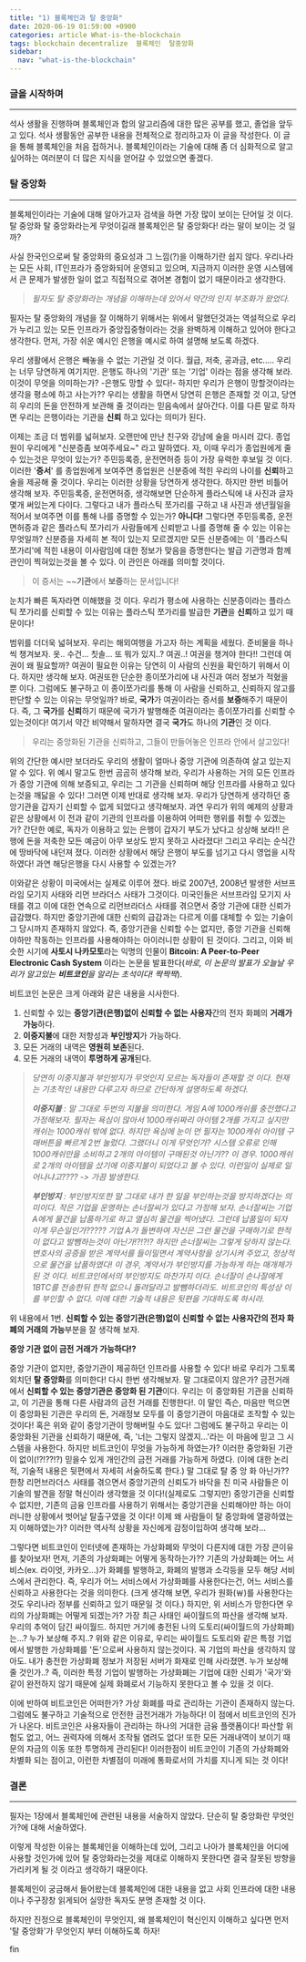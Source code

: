 ```yaml
---
title: "1) 블록체인과 탈 중앙화"
date: 2020-06-19 01:59:00 +0900
categories: article What-is-the-blockchain
tags: blockchain decentralize  블록체인  탈중앙화
sidebar:
  nav: "what-is-the-blockchain"
---
```

### **글을 시작하며**
---

석사 생활을 진행하며 블록체인과 합의 알고리즘에 대한 많은 공부를 했고, 졸업을 앞두고 있다.
석사 생활동안 공부한 내용을 전체적으로 정리하고자 이 글을 작성한다.
이 글을 통해 블록체인을 처음 접하거나. 블록체인이라는 기술에 대해 좀 더 심화적으로 알고싶어하는 여러분이 더 많은 지식을 얻어갈 수 있었으면 좋겠다.


### **탈 중앙화**
---
블록체인이라는 기술에 대해 알아가고자 검색을 하면 가장 많이 보이는 단어일 것 이다. 탈 중앙화
탈 중앙화라는게 무엇이길래 블록체인은 탈 중앙화다! 라는 말이 보이는 것 일까?

사실 한국인으로써 탈 중앙화의 중요성과 그 느낌(?)을 이해하기란 쉽지 않다.
우리나라는 모든 사회, IT인프라가 중앙화되어 운영되고 있으며, 지금까지 이러한 운영 시스템에서 큰 문제가 발생한 일이 없고 직접적으로 겪어본 경험이 없기 때문이라고 생각한다.


> *필자도 탈 중앙화라는 개념을 이해하는데 있어서 약간의 인지 부조화가 왔었다.*

필자는 탈 중앙화의 개념을 잘 이해하기 위해서는 위에서 말했던것과는 역설적으로 우리가 누리고 있는 모든 인프라가 중앙집중형이라는 것을 완벽하게 이해하고 있어야 한다고 생각한다.
먼저, 가장 쉬운 예시인 은행을 예시로 하여 설명해 보도록 하겠다.

우리 생활에서 은행은 빼놓을 수 없는 기관일 것 이다. 월급, 저축, 공과금, etc..... 우리는 너무 당연하게 여기지만. 은행도 하나의 '기관' 또는 '기업' 이라는 점을 생각해 보라. 이것이 무엇을 의미하는가? -은행도 망할 수 있다!-
하지만 우리가 은행이 망할것이라는 생각을 평소에 하고 사는가?? 우리는 생활을 하면서 당연히 은행은 존재할 것 이고, 당연히 우리의 돈을 안전하게 보관해 줄 것이라는 믿음속에서 살아간다.
이를 다른 말로 하자면 우리는 은행이라는 기관을 **신뢰** 하고 있다는 의미가 된다.

이제는 조금 더 범위를 넓혀보자. 오랜만에 만난 친구와 강남에 술을 마시러 갔다. 종업원이 우리에게 "신분증좀 보여주세요~" 라고 말하였다. 자, 이때 우리가 종업원에게 줄 수 있는것은 무엇이 있는가?
주민등록증, 운전면허증 등이 가장 유력한 후보일 것 이다. 이러한 '**증서**' 를 종업원에게 보여주면 종업원은 신분증에 적힌 우리의 나이를 **신뢰**하고 술을 제공해 줄 것이다.
우리는 이러한 상황을 당연하게 생각한다. 하지만 한번 비틀어 생각해 보자. 주민등록증, 운전면허증, 생각해보면 단순하게 플라스틱에 내 사진과 글자 몇개 써있는게 다이다.
그렇다고 내가 플라스틱 쪼가리를 구하고 내 사진과  생년월일을 적어서 보여주면 이를 통해 나를 증명할 수 있는가? **아니다!** 그렇다면 주민등록증, 운전면허증과 같은 플라스틱 쪼가리가 사람들에게 신뢰받고 나를 증명해 줄 수 있는 이유는 무엇일까?
신분증을 자세히 본 적이 있는지 모르겠지만 모든 신분증에는 이 '플라스틱 쪼가리'에 적힌 내용이 이사람임에 대한 정보가 맞음을 증명한다는 발급 기관명과 함께 관인이 찍혀있는것을 볼 수 있다. 이 관인은 아래를 의미할 것이다.  



>이 증서는 ~~**기관**에서 **보증**하는 문서입니다!

눈치가 빠른 독자라면 이해했을 것 이다. 우리가 평소에 사용하는 신분증이라는 플라스틱 쪼가리를 신뢰할 수 있는 이유는 플라스틱 쪼가리를 발급한 **기관**을 **신뢰**하고 있기 때문이다!

범위를 더더욱 넓혀보자. 우리는 해외여행을 가고자 하는 계획을 세웠다. 준비물을 하나씩 챙겨보자. 옷.. 수건... 칫솔... 또 뭐가 있지..? 여권..! 여권을 챙겨야 한다!!
그런데 여권이 왜 필요할까? 여권이 필요한 이유는 당연히 이 사람의 신원을 확인하기 위해서 이다. 하지만 생각해 보자. 여권또한 단순한 종이쪼가리에 내 사진과 여러 정보가 적혔을 뿐 이다.
그럼에도 불구하고 이 종이쪼가리를 통해 이 사람을 신뢰하고, 신뢰하지 않고를 판단할 수 있는 이유는 무엇일까? 바로, **국가**가 여권이라는 증서를 **보증**해주기 때문이다. 즉, 그 **국가**를 **신뢰**하기 때문에 국가가 발행해준 여권이라는 종이쪼가리를 신뢰할 수 있는것이다!
여기서 약간 비약해서 말하자면 결국 **국가**도 하나의 **기관**인 것 이다.

>우리는 중앙화된 기관을 신뢰하고, 그들이 만들어놓은 인프라 안에서 살고있다!



위의 간단한 예시만 보더라도 우리의 생활이 얼마나 중앙 기관에 의존하여 살고 있는지 알 수 있다. 위 예시 말고도 한번 곰곰히 생각해 보라, 우리가 사용하는 거의 모든 인프라가 중앙 기관에 의해 보증되고, 우리는 그 기관을 신뢰하며 해당 인프라를 사용하고 있다는것을 깨닳을 수 있다!
그러면 이제 반대로 생각해 보자. 우리가 당연하게 생각하던 중앙기관을 갑자기 신뢰할 수 없게 되었다고 생각해보자. 과연 우리가 위의 예제의 상황과 같은 상황에서 이 전과 같이 기관의 인프라를 이용하여 어떠한 행위를 취할 수 있겠는가?
간단한 예로, 독자가 이용하고 있는 은행이 갑자기 부도가 났다고 상상해 보라!! 은행에 돈을 저축한 모든 예금이 아무 보상도 받지 못하고 사라졌다! 그리고 우리는 순식간에 땅바닥에 내던져 졌다.
이러한 상황에서 해당 은행이 부도를 넘기고 다시 영업을 시작하였다! 과연 해당은행을 다시 사용할 수 있겠는가?

이와같은 상황이 미국에서는 실제로 이루어 졌다. 바로 2007년, 2008년 발생한 서브프라임 모기지 사태와 리먼 브라더스 사태가 그것이다.
미국인들은 서브프라임 모기지 사태를 겪고 이에 대한 연속으로 리먼브라더스 사태를 겪으면서 중앙 기관에 대한 신뢰가 급감했다.
하지만 중앙기관에 대한 신뢰의 급감과는 다르게 이를 대체할 수 있는 기술이 그 당시까지 존재하지 않았다. 즉, 중앙기관을 신뢰할 수는 없지만, 중앙 기관을 신뢰해야하만 작동하는 인프라를 사용해야하는 아이러니한 상황이 된 것이다.
그리고, 이와 비슷한 시기에 **사토시 나카모토**라는 익명의 인물이 **Bitcoin: A Peer-to-Peer Electronic Cash System** 이라는 논문을 발표한다(*바로, 이 논문의 발표가 오늘날 우리가 알고있는 **비트코인**을 알리는 초석이다! 짝짝짝*).

비트코인 논문은 크게 아래와 같은 내용을 시사한다.


1. 신뢰할 수 있는 **중앙기관(은행)없이 신뢰할 수 없는 사용자**간의 전자 화폐의 **거래가 가능**하다.
2. **이중지불**에 대한 저항성과 **부인방지**가 가능하다.
3. 모든 거래의 내역은 **영원히 보존**된다.
4. 모든 거래의 내역이 **투명하게 공개**된다.


>*당연히 이중지불과 부인방지가 무엇인지 모르는 독자들이 존재할 것 이다. 현재는 기초적인 내용만 다루고자 하므로 간단하게 설명하도록 하겠다.*
>
>***이중지불** : 말 그대로 두번의 지불을 의미한다. 게임 A에 1000캐쉬를 충전했다고 가정해보자. 필자는 욕심이 많아서 1000캐쉬짜리 아이템 2개를 가지고 싶지만 캐쉬는 1000캐쉬 밖에 없다. 하지만 욕심에 눈이 먼 필자는 1000캐쉬 아이템 구매버튼을 빠르게 2번 눌렀다. 그랬더니 이게 무엇인가? 시스템 오류로 인해 1000캐쉬만을 소비하고 2개의 아이템이 구매된것 아닌가?? 이 경우. 1000캐쉬로 2개의 아이템을 샀기에 이중지불이 되었다고 볼 수 있다. 이런일이 실제로 일어나냐고???? -> 가끔 발생한다.*
>
>***부인방지** : 부인방지또한 말 그대로 내가 한 일을 부인하는것을 방지하겠다는 의미이다. 작은 기업을 운영하는 손너잘씨가 있다고 가정해 보자. 손너잘씨는 기업 A에게 물건을 납품하기로 하고 열심히 물건을 찍어냈다. 그런데 납품일이 되자 이게 무슨일인가????? 기업 A가 돌변하여 자신은 그런 물건을 구매하기로 한적이 없다고 발뺌하는것이 아닌가!?!?!? 하지만 손너잘씨는 그렇게 당하지 않는다. 변호사의 공증을 받은 계약서를 들이밀면서 계약사항을 상기시켜 주었고, 정상적으로 물건을 납품하였다! 이 경우, 계약서가 부인방지를 가능하게 하는 매개체가 된 것 이다. 비트코인에서의 부인방지도 마찬가지 이다. 손너잘이 손나잘에게 1BTC를 전송한뒤 한적 없으니 돌려달라고 발뺌하더라도. 비트코인의 특성상 이를 부인할 수 없다. 이에 대한 기술적 내용은 뒷편을 기대하도록 하시라.*

위 내용에서 1번. **신뢰할 수 있는 중앙기관(은행)없이 신뢰할 수 없는 사용자간의 전자 화폐의 거래의 가능**부분을 잘 생각해 보자.


**중앙 기관 없이 금전 거래가 가능하다!?**

중앙 기관이 없지만, 중앙기관이 제공하던 인프라를 사용할 수 있다! 바로 우리가 그토록 외치던 **탈 중앙화**를 의미한다!
다시 한번 생각해보자. 말 그대로이지 않은가? 금전거래에서 **신뢰할 수 있는 중앙기관은 중앙화 된 기관**이다. 우리는 이 중앙화된 기관을 신뢰하고, 이 기관을 통해 다른 사람과의 금전 거래를 진행한다!. 이 말인 즉슨, 마음만 먹으면 이 중앙화된 기관은 우리의 돈, 거래정보 모두를 이 중앙기관이 마음대로 조작할 수 있는것이다! 혹은 위와 같이 중앙기관이 망해버릴 수도 있다!
그럼에도 불구하고 우리는 이 중앙화된 기관을 신뢰하기 때문에, 즉, '너는 그렇지 않겠지...'라는 이 마음에 믿고 그 시스템을 사용한다.
하지만 비트코인이 무엇을 가능하게 하였는가? 이러한 중앙화된 기관이 없이(!?!??!?) 믿을수 있게 개인간의 금전 거래를 가능하게 하였다. (이에 대한 논리적, 기술적 내용은 뒷편에서 자세히 서술하도록 한다.) 말 그대로 탈 중 앙 화 아닌가??
한창 리먼브라더스 사태를 겪으면서 중앙기관의 신뢰도가 바닥을 친 미국 사람들은 이 기술의 발견을 정말 혁신이라 생각했을 것 이다!(실제로도 그렇지만)
중앙기관을 신뢰할 수 없지만, 기존의 금융 인프라를 사용하기 위해서는 중앙기관을 신뢰해야만 하는 아이러니한 상황에서 벗어날 탈출구였을 것 이다!
이제 왜 사람들이 탈 중앙화에 열광하였는지 이해하였는가? 이러한 역사적 상황을 자신에게 감정이입하여 생각해 보라...

그렇다면 비트코인이 인터넷에 존재하는 가상화폐와 무엇이 다른지에 대한 가장 큰이유를 찾아보자!
먼저, 기존의 가상화폐는 어떻게 동작하는가?? 기존의 가상화폐는 어느 서비스(ex. 라이엇, 카카오...)가 화폐를 발행하고, 화폐의 발행과 소각등을 모두 해당 서비스에서 관리한다.
즉, 우리가 어느 서비스에서 가상화폐를 사용한다는건, 어느 서비스를 신뢰하고 사용한다는 것을 의미한다. (크게 생각해 보면, 우리가 원화(￦)를 사용한다는것도 우리나라 정부를 신뢰하고 있기 때문일 것 이다.)
하지만, 위 서비스가 망한다면 우리의 가상화폐는 어떻게 되겠는가? 가장 최근 사태인 싸이월드의 파산을 생각해 보자. 우리의 추억이 담긴 싸이월드. 하지만 거기에 충전된 나의 도토리(싸이월드의 가상화폐)는...? 누가 보상해 주지..?
위와 같은 이유로, 우리는 싸이월드 도토리와 같은 특정 기업에서 발행한 가상화폐를 '돈'으로써  사용하지 않는것이다. 꼭 기업의 파산을 생각하지 않아도. 내가 충전한 가상화폐 정보가 저장된 서버가 화재로 인해 사라졌면. 누가 보상해 줄 것인가..?
즉, 이러한 특정 기업이 발행하는 가상화폐는 기업에 대한 신뢰가 '국가'와 같이 완전하지 않기 때문에 실제 화폐로서 기능하지 못한다고 볼 수 있을 것 이다.

이에 반하여 비트코인은 어떠한가? 가상 화폐를 따로 관리하는 기관이 존재하지 않는다. 그럼에도 불구하고 기술적으로 안전한 금전거래가 가능하다! 이 점에서 비트코인의 진가가 나온다. 비트코인은 사용자들이 관리하는 하나의 거대한 금융 플랫폼이다! 파산할 위험도 없고, 어느 권력자에 의해서 조작될 염려도 없다! 또한 모든 거래내역이 보이기 때문의 자금의 이동 또한 투명하게 관리된다! 이러한점이 비트코인이 기존의 가상화폐와 차별화 되는 점이고, 이런한 차별점이 미래에 통화로서의 가치를 지니게 되는 것 이다!

### 결론
---
필자는 1장에서 블록체인에 관련된 내용을 서술하지 않았다. 단순히 탈 중앙화란 무엇인가?에 대해 서술하였다.

이렇게 작성한 이유는 블록체인을 이해하는데 있어, 그리고 나아가 블록체인을 어디에 사용할 것인가에 있어 탈 중앙화라는것을 제대로 이해하지 못한다면 결국 잘못된 방향을 가리키게 될 것 이라고 생각하기 때문이다.

블록체인이 궁금해서 들어왔는데 블록체인에 대한 내용을 없고 사회 인프라에 대한 내용이나 주구장창 읽게되어 실망한 독자도 분명 존재할 것 이다.

하지만 진정으로 블록체인이 무엇인지, 왜 블록체인이 혁신인지 이해하고 싶다면 먼저 '탈 중앙화'가 무엇인지 부터 이해하도록 하자!



fin
